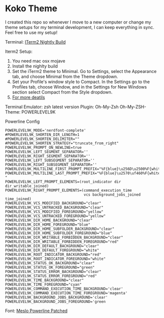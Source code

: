 # Koko Theme

I created this repo so whenever I move to a new computer or change my theme setups for my terminal development, I can keep everything in sync. Feel free to use my setup!

Terminal: [ITerm2 Nightly Build](https://iterm2.com/downloads/nightly/#/section/home)

Iterm2 Setup:
1. You need mac osx mojave
2. Install the nighlty build
3. Set the iTerm2 theme to Minimal. Go to Settings, select the Appearance tab, and choose Minimal from the Theme dropdown.
4. Set your Profile's window style to Compact. In the Settings go to the Profiles tab, choose Window, and in the Settings for New Windows section select Compact from the Style dropdown.
5. [For more deatils ](https://www.felixjung.io/posts/pretty-iterm2-with-a-modern-titlebar/)

Terminal Emulator: zsh latest version
Plugin: Oh-My-Zsh
Oh-My-ZSH- Theme: POWERLEVEL9K

Powerline Config
```
POWERLEVEL9K_MODE='nerdfont-complete'
#POWERLEVEL9K_SHORTEN_DIR_LENGTH=1
#POWERLEVEL9K_SHORTEN_DELIMITER=""
#POWERLEVEL9K_SHORTEN_STRATEGY="truncate_from_right"
POWERLEVEL9K_PROMPT_ON_NEWLINE=true
POWERLEVEL9K_LEFT_SEGMENT_SEPARATOR=''
POWERLEVEL9K_RIGHT_SEGMENT_SEPARATOR=''
POWERLEVEL9K_LEFT_SUBSEGMENT_SEPARATOR=''
POWERLEVEL9K_RIGHT_SUBSEGMENT_SEPARATOR=''
POWERLEVEL9K_MULTILINE_FIRST_PROMPT_PREFIX="%F{blue}\u256D\u2500%F{white}"
POWERLEVEL9K_MULTILINE_LAST_PROMPT_PREFIX="%F{blue}\u2570\uf460%F{white} "
POWERLEVEL9K_LEFT_PROMPT_ELEMENTS=(root_indicator dir dir_writable_joined)
POWERLEVEL9K_RIGHT_PROMPT_ELEMENTS=(command_execution_time
                                    vcs background_jobs_joined time_joined)
POWERLEVEL9K_VCS_MODIFIED_BACKGROUND="clear"
POWERLEVEL9K_VCS_UNTRACKED_BACKGROUND="clear"
POWERLEVEL9K_VCS_MODIFIED_FOREGROUND="yellow"
POWERLEVEL9K_VCS_UNTRACKED_FOREGROUND="yellow"
POWERLEVEL9K_DIR_HOME_BACKGROUND="clear"
POWERLEVEL9K_DIR_HOME_FOREGROUND="blue"
POWERLEVEL9K_DIR_HOME_SUBFOLDER_BACKGROUND="clear"
POWERLEVEL9K_DIR_HOME_SUBFOLDER_FOREGROUND="blue"
POWERLEVEL9K_DIR_WRITABLE_FORBIDDEN_BACKGROUND="clear"
POWERLEVEL9K_DIR_WRITABLE_FORBIDDEN_FOREGROUND="red"
POWERLEVEL9K_DIR_DEFAULT_BACKGROUND="clear"
POWERLEVEL9K_DIR_DEFAULT_FOREGROUND="white"
POWERLEVEL9K_ROOT_INDICATOR_BACKGROUND="red"
POWERLEVEL9K_ROOT_INDICATOR_FOREGROUND="white"
POWERLEVEL9K_STATUS_OK_BACKGROUND="clear"
POWERLEVEL9K_STATUS_OK_FOREGROUND="green"
POWERLEVEL9K_STATUS_ERROR_BACKGROUND="clear"
POWERLEVEL9K_STATUS_ERROR_FOREGROUND="red"
POWERLEVEL9K_TIME_BACKGROUND="clear"
POWERLEVEL9K_TIME_FOREGROUND="cyan"
POWERLEVEL9K_COMMAND_EXECUTION_TIME_BACKGROUND='clear'
POWERLEVEL9K_COMMAND_EXECUTION_TIME_FOREGROUND='magenta'
POWERLEVEL9K_BACKGROUND_JOBS_BACKGROUND='clear'
POWERLEVEL9K_BACKGROUND_JOBS_FOREGROUND='green
```
Font: [Meslo Powerline Patched](https://github.com/ryanoasis/nerd-fonts/blob/master/patched-fonts/Meslo/S-DZ/complete/Meslo%20LG%20S%20DZ%20Regular%20Nerd%20Font%20Complete.otf)


